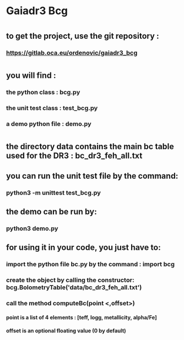 # Gaiadr3 Bcg
#
#
#
## to get the project, use the git repository : 
### https://gitlab.oca.eu/ordenovic/gaiadr3_bcg
#
## you will find :
### the python class : bcg.py
### the unit test class : test_bcg.py
### a demo python file : demo.py
#
#
## the directory data contains the main bc table used for the DR3 : bc_dr3_feh_all.txt

## you can run the unit test file by the command:
### python3 -m unittest test_bcg.py

## the demo can be run by:
### python3 demo.py

## for using it in your code, you just have to:
### import the python file bc.py by the command : import bcg
### create the object by calling the constructor: bcg.BolometryTable('data/bc_dr3_feh_all.txt')
### call the method computeBc(point <,offset>)
#### point is a list of 4 elements : [teff, logg, metallicity, alpha/Fe]
#### offset is an optional floating value (0 by default)

